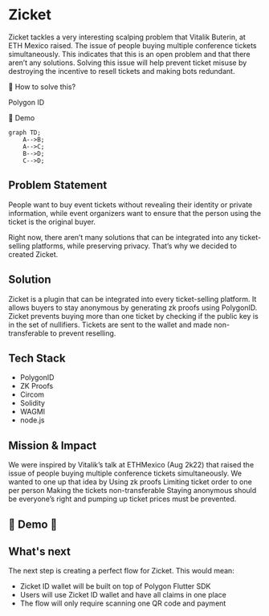 # Zicket

Zicket tackles a very interesting scalping problem that Vitalik Buterin, at ETH Mexico raised. The issue of people buying multiple conference tickets simultaneously. This indicates that this is an open problem and that there aren’t any solutions. Solving this issue will help prevent ticket misuse by destroying the incentive to resell tickets and making bots redundant.

:eyes: How to solve this?

Polygon ID

:tada: Demo

```mermaid
graph TD;
    A-->B;
    A-->C;
    B-->D;
    C-->D;
```

## Problem Statement

People want to buy event tickets without revealing their identity or private information, while event organizers want to ensure that the person using the ticket is the original buyer.

Right now, there aren’t many solutions that can be integrated into any ticket-selling platforms, while preserving privacy. That’s why we decided to created Zicket.

## Solution

Zicket is a plugin that can be integrated into every ticket-selling platform.
It allows buyers to stay anonymous by generating zk proofs using PolygonID.
Zicket prevents buying more than one ticket by checking if the public key is in the set of nullifiers. 
Tickets are sent to the wallet and made non-transferable to prevent reselling.

## Tech Stack

- PolygonID
- ZK Proofs
- Circom
- Solidity
- WAGMI
- node.js

## Mission & Impact

We were inspired by Vitalik’s talk at ETHMexico (Aug 2k22) that raised the issue of people buying multiple conference tickets simultaneously. 
We wanted to one up that idea by
Using zk proofs
Limiting ticket order to one per person
Making the tickets non-transferable
Staying anonymous should be everyone’s right and pumping up ticket prices must be prevented.

## :tada: Demo :tada:


## What's next

The next step is creating a perfect flow for Zicket. This would mean: 
- Zicket ID wallet will be built on top of Polygon Flutter SDK
- Users will use Zicket ID wallet and have all claims in one place
- The flow will only require scanning one QR code and payment


